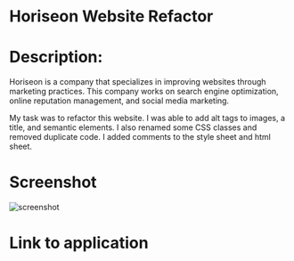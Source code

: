 # Horiseon Website Refactor 

# Description: 
Horiseon is a company that specializes in improving websites through marketing practices.  This company works on search engine optimization, online reputation management, and social media marketing.  

My task was to refactor this website.  I was able to add alt tags to images, a title, and semantic elements.  I also renamed some CSS classes and removed duplicate code.  I added comments to the style sheet and html sheet.  

# Screenshot
![screenshot](https://user-images.githubusercontent.com/93060262/140241612-e2940e25-03cd-4666-8940-dbf767ec56ad.png)

# Link to application
